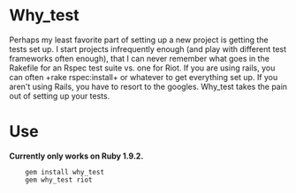 # Why_test

Perhaps my least favorite part of setting up a new project is getting 
the tests set up.  I start projects infrequently enough (and play with 
different test frameworks often enough), that I can never remember what 
goes in the Rakefile for an Rspec test suite vs. one for Riot.  If you 
are using rails, you can often +rake rspec:install+ or whatever to get 
everything set up.  If you aren't using Rails, you have to resort to the 
googles.  Why_test takes the pain out of setting up your tests.

# Use

**Currently only works on Ruby 1.9.2.**

```
    gem install why_test
    gem why_test riot
```
